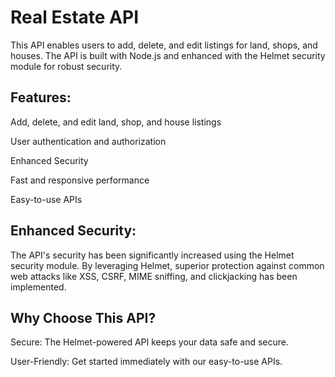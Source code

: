 # Real Estate API

This API enables users to add, delete, and edit listings for land, shops, and houses. The API is built with Node.js and enhanced with the Helmet security module for robust security.

## Features:

Add, delete, and edit land, shop, and house listings

User authentication and authorization

Enhanced Security

Fast and responsive performance

Easy-to-use APIs

## Enhanced Security:

The API's security has been significantly increased using the Helmet security module. By leveraging Helmet, superior protection against common web attacks like XSS, CSRF, MIME sniffing, and clickjacking has been implemented.

## Why Choose This API?

Secure: The Helmet-powered API keeps your data safe and secure.

User-Friendly: Get started immediately with our easy-to-use APIs.
